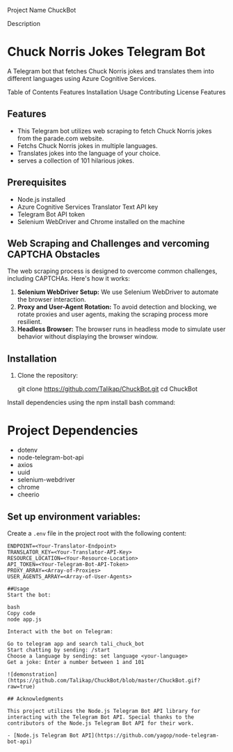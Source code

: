 Project Name
ChuckBot

Description
# Chuck Norris Jokes Telegram Bot

A Telegram bot that fetches Chuck Norris jokes and translates them into different languages using Azure Cognitive Services.

Table of Contents
Features
Installation
Usage
Contributing
License
Features

## Features

- This Telegram bot utilizes web scraping to fetch Chuck Norris jokes from the parade.com website.
- Fetchs Chuck Norris jokes in multiple languages.
- Translates jokes into the language of your choice.
- serves a collection of 101 hilarious jokes.


## Prerequisites

- Node.js installed
- Azure Cognitive Services Translator Text API key
- Telegram Bot API token
- Selenium WebDriver and Chrome installed on the machine

## Web Scraping and Challenges and vercoming CAPTCHA Obstacles

The web scraping process is designed to overcome common challenges, including CAPTCHAs. Here's how it works:

1. **Selenium WebDriver Setup:** We use Selenium WebDriver to automate the browser interaction.
2. **Proxy and User-Agent Rotation:** To avoid detection and blocking, we rotate proxies and user agents, making the scraping process more resilient.
3. **Headless Browser:** The browser runs in headless mode to simulate user behavior without displaying the browser window.

## Installation

1. Clone the repository:

   git clone https://github.com/Talikap/ChuckBot.git
   cd ChuckBot

Install dependencies using the npm install bash command:

# Project Dependencies

- dotenv
- node-telegram-bot-api
- axios
- uuid
- selenium-webdriver
- chrome
- cheerio

## Set up environment variables:

Create a `.env` file in the project root with the following content:

```env
ENDPOINT=<Your-Translator-Endpoint>
TRANSLATOR_KEY=<Your-Translator-API-Key>
RESOURCE_LOCATION=<Your-Resource-Location>
API_TOKEN=<Your-Telegram-Bot-API-Token>
PROXY_ARRAY=<Array-of-Proxies>
USER_AGENTS_ARRAY=<Array-of-User-Agents>

##Usage
Start the bot:

bash
Copy code
node app.js

Interact with the bot on Telegram: 

Go to telegram app and search tali_chuck_bot
Start chatting by sending: /start
Choose a language by sending: set language <your-language>
Get a joke: Enter a number between 1 and 101

![demonstration](https://github.com/Talikap/ChuckBot/blob/master/ChuckBot.gif?raw=true)

## Acknowledgments

This project utilizes the Node.js Telegram Bot API library for interacting with the Telegram Bot API. Special thanks to the contributors of the Node.js Telegram Bot API for their work.

- [Node.js Telegram Bot API](https://github.com/yagop/node-telegram-bot-api)


